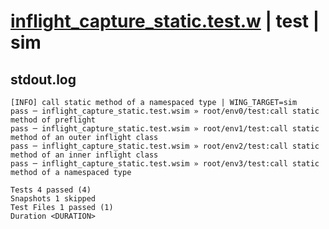 # [inflight_capture_static.test.w](../../../../../tests/valid/inflight_capture_static.test.w) | test | sim

## stdout.log
```log
[INFO] call static method of a namespaced type | WING_TARGET=sim
pass ─ inflight_capture_static.test.wsim » root/env0/test:call static method of preflight              
pass ─ inflight_capture_static.test.wsim » root/env1/test:call static method of an outer inflight class
pass ─ inflight_capture_static.test.wsim » root/env2/test:call static method of an inner inflight class
pass ─ inflight_capture_static.test.wsim » root/env3/test:call static method of a namespaced type      

Tests 4 passed (4)
Snapshots 1 skipped
Test Files 1 passed (1)
Duration <DURATION>
```

